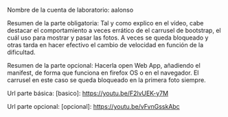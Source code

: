 
Nombre de la cuenta de laboratorio: aalonso

Resumen de la parte obligatoria: Tal y como explico en el vídeo, cabe destacar el comportamiento a veces errático de el carrusel de bootstrap, el cuál uso para mostrar y pasar las fotos. A veces se queda bloqueado y otras tarda en hacer efectivo el cambio de velocidad en función de la dificultad.

Resumen de la parte opcional:  Hacerla open Web App, añadiendo el manifest, de forma que funciona en firefox OS o en el navegador. El carrusel en este caso se queda bloqueado en la primera foto siempre.
    
Url parte básica: [basico]: https://youtu.be/F2lvUEK-y7M  

Url parte opcional: [opcional]: https://youtu.be/vFvnGsskAbc  

